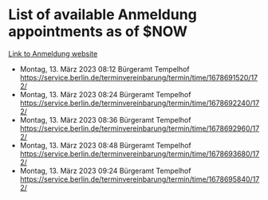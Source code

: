 # List of available Anmeldung appointments as of $NOW
[Link to Anmeldung website](https://service.berlin.de/terminvereinbarung/termin/tag.php?termin=1&anliegen[]=120686&dienstleisterlist=122210,122217,327316,122219,327312,122227,327314,122231,327346,122243,327348,122254,122252,329742,122260,329745,122262,329748,122271,327278,122273,327274,122277,327276,330436,122280,327294,122282,327290,122284,327292,122291,327270,122285,327266,122286,327264,122296,327268,150230,329760,122297,327286,122294,327284,122312,329763,122314,329775,122304,327330,122311,327334,122309,327332,317869,122281,327352,122279,329772,122283,122276,327324,122274,327326,122267,329766,122246,327318,122251,327320,122257,327322,122208,327298,122226,327300&herkunft=http%3A%2F%2Fservice.berlin.de%2Fdienstleistung%2F120686%2F)
- Montag, 13. März 2023 08:12 Bürgeramt Tempelhof https://service.berlin.de/terminvereinbarung/termin/time/1678691520/172/
- Montag, 13. März 2023 08:24 Bürgeramt Tempelhof https://service.berlin.de/terminvereinbarung/termin/time/1678692240/172/
- Montag, 13. März 2023 08:36 Bürgeramt Tempelhof https://service.berlin.de/terminvereinbarung/termin/time/1678692960/172/
- Montag, 13. März 2023 08:48 Bürgeramt Tempelhof https://service.berlin.de/terminvereinbarung/termin/time/1678693680/172/
- Montag, 13. März 2023 09:24 Bürgeramt Tempelhof https://service.berlin.de/terminvereinbarung/termin/time/1678695840/172/
